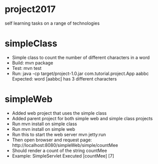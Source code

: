 # project2017
self learning tasks on a range of technologies
# simpleClass
* Simple class to count the number of different characters in a word
* Build: mvn package
* Test: mvn test
* Run: java -cp target/project-1.0.jar com.tutorial.project.App aabbc
Expected: word [aabbc] has 3 different characters
# simpleWeb
* Added web project that uses the simple class
* Added parent project for both simple web and simple class projects
* Run mvn install on simple class
* Run mvn install on simple web
* Run this to start the web server mvn jetty:run
* Then open browser and request page: http://localhost:8080/simpleWeb/simple/countMee
* Should render a count of the string countMee
* Example: SimpleServlet Executed [countMee] [7]
